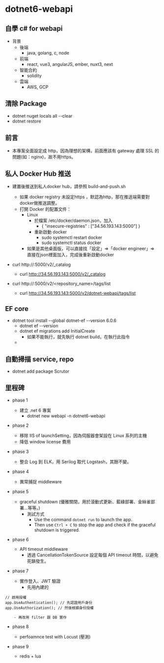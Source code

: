 # dotnet6-webapi

## 自學 c# for webapi

- 背景
    - 後端
        - java, golang, c, node
    - 前端
        - react, vue3, angularJS, ember, nuxt3, next
    - 智能合約
        - solidity
    - 雲端
        - AWS, GCP

## 清除 Package

- dotnet nuget locals all --clear
- dotnet restore

## 前言

- 本專案全面設定成 http，因為理想的架構，前面應該有 gateway 處理 SSL 的問題(如：nginx)，故不用https。

## 私人 Docker Hub 推送

- 建置後推送到私人docker hub，請參照 build-and-push.sh 
    - 如果 docker registry 未設定https ，默認為http，那在推送端需要對docker做推送調整。
    - 打開 Docker 的配置文件：
        - Linux
            - 於檔案 /etc/docker/daemon.json，加入
                - { "insecure-registries" : ["34.56.193.143:5000"] }
            - 重新啟動 docker
                - sudo systemctl restart docker
                - sudo systemctl status docker
        - 如果是其他桌面版，可以直接找「設定」=>「docker engineer」=> 直接在json裡面加入，完成後重新啟動docker

- curl http://<your-gcp-vm-ip>:5000/v2/_catalog
    - curl http://34.56.193.143:5000/v2/_catalog

- curl http://<your-gcp-vm-ip>:5000/v2/<repository_name>/tags/list
    - curl http://34.56.193.143:5000/v2/dotnet-webapi/tags/list

## EF core

- dotnet tool install --global dotnet-ef --version 6.0.6
    - dotnet ef --version
    - dotnet ef migrations add InitialCreate
        - 如果不能執行，就先執行 dotnet build，在執行此指令
    - 
    
## 自動掃描 service, repo

- dotnet add package Scrutor

## 里程碑

- phase 1
    - 建立 .net 6 專案
        - dotnet new webapi -n dotnet6-webapi 

- phase 2
    - 移除 IIS of launchSetting，因為伺服器會架設在 Linux 系列的主機
    - 降低 window license 費用

- phase 3
    - 整合 Log 到 ELK，用 Serilog 取代 Logstash，其餘不變。

- phase 4
    - 異常捕捉 middleware

- phase 5
    - graceful shutdown (優雅關閉，用於滾動式更新、藍綠部署、金絲雀部署...等等。)
        - 測試方式
            - Use the command `dotnet run` to launch the app.
            - Then use `Ctrl + C` to stop the app and check if the graceful shutdown is triggered.

- phase 6
    - API timeout middleware
        - 透過 CancellationTokenSource 設定每個 API timeout 時間，以避免死鎖發生。

- phase 7
    - 實作登入、JWT 驗證
        - 先用內建的
```
// 啟用授權
app.UseAuthentication(); // 先認證用戶身份
app.UseAuthorization(); // 然後根據身份授權
```
        - 再改用 filter 跟 DB 實作

- phase 8
    - perfoamnce test with Locust (壓測)

- phase 9
    - redis + lua 
